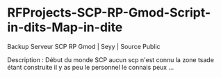 # RFProjects-SCP-RP-Gmod-Script-in-dits-Map-in-dite
Backup Serveur SCP RP Gmod | Seyy | Source Public

Description : Début du monde SCP aucun scp n'est connu la zone tsade étant construite il y as peu le personnel le connais peux ...
